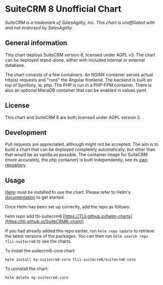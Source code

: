 # SuiteCRM 8 Unofficial Chart
*SuiteCRM is a trademark of SalesAgility, Inc. This chart is unaffiliated with and not endorsed by SalesAgility.*
## General information
This chart deploys SuiteCRM version 8, licensed under AGPL v3. The chart can be deployed stand-alone, either with included internal or external database. 

The chart consists of a few containers. An NGINX container serves actual http(s) requests and "runs" the Angular frontend. The backend is built on top of Symfony, ie. php. The PHP is run in a PHP-FPM container. There is also an optional MariaDB container that can be enabled in values.yaml.

## License
This chart and SuiteCRM 8 are both licensed under AGPL version 3.

## Development
Pull requests are appreciated, although might not be accepted. The aim is to build a chart that can be deployed completely automatically, but other than that would be as vanilla as possible. The container image for SuiteCRM (more accurately, the php container) is built independently, see its [own repository](https://github.com/TLii/SuiteCRM8-docker).

## Usage

[Helm](https://helm.sh) must be installed to use the chart.  Please refer to
Helm's [documentation](https://helm.sh/docs) to get started.

Once Helm has been set up correctly, add the repo as follows:

  helm repo add tlii-suitecrm8 [https://TLii.github.io/helm-charts](https://tlii.github.io/SuiteCRM8-chart/)

If you had already added this repo earlier, run `helm repo update` to retrieve
the latest versions of the packages.  You can then run `helm search repo
tlii-suitecrm8` to see the charts.

To install the suitecrm8-core chart:

    helm install my-suitecrm8-core tlii-suitecrm8/suitecrm8-core

To uninstall the chart:

    helm delete my-suitecrm8-core
